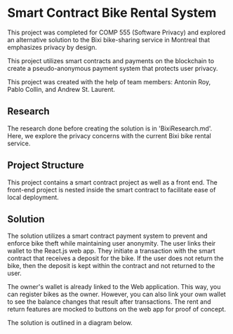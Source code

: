 # Smart Contract Bike Rental System

This project was completed for COMP 555 (Software Privacy) and explored an alternative solution to the Bixi bike-sharing service in Montreal that emphasizes privacy by design.

This project utilizes smart contracts and payments on the blockchain to create a pseudo-anonymous payment system that protects user privacy. 

This project was created with the help of team members:
Antonin Roy, Pablo Collin, and Andrew St. Laurent. 

## Research

The research done before creating the solution is in 'BixiResearch.md'. Here, we explore the privacy concerns with the current Bixi bike rental service. 

## Project Structure

This project contains a smart contract project as well as a front end. The front-end project is nested inside the smart contract to facilitate ease of local deployment. 

## Solution
The solution utilizes a smart contract payment system to prevent and enforce bike theft while maintaining user anonymity. The user links their wallet to the React.js web app. They initiate a transaction with the smart contract that receives a deposit for the bike. If the user does not return the bike, then the deposit is kept within the contract and not returned to the user. 

The owner's wallet is already linked to the Web application. This way, you can register bikes as the owner. However, you can also link your own wallet to see the balance changes that result after transactions. The rent and return features are mocked to buttons on the web app for proof of concept. 

The solution is outlined in a diagram below. 
